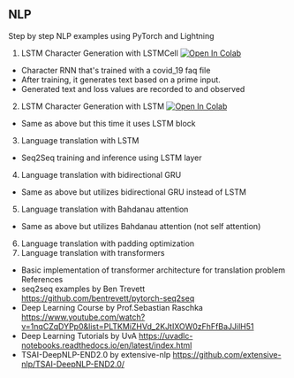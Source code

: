 ## NLP
Step by step NLP examples using PyTorch and Lightning
1. LSTM Character Generation with LSTMCell [![Open In Colab](https://colab.research.google.com/assets/colab-badge.svg)](https://colab.research.google.com/github/aliakyurek/nlp/blob/main/LSTM_Character_Generation_with_LSTM.ipynb) 
  * Character RNN that's trained with a covid_19 faq file
  * After training, it generates text based on a prime input.
  * Generated text and loss values are recorded to and observed
2. LSTM Character Generation with LSTM [![Open In Colab](https://colab.research.google.com/assets/colab-badge.svg)](https://colab.research.google.com/github/aliakyurek/nlp/blob/main/LSTM_Character_Generation_with_LSTMCell.ipynb) 
  * Same as above but this time it uses LSTM block
3. Language translation with LSTM
  * Seq2Seq training and inference using LSTM layer
4. Language translation with bidirectional GRU
  * Same as above but utilizes bidirectional GRU instead of LSTM
5. Language translation with Bahdanau attention
  * Same as above but utilizes Bahdanau attention (not self attention) 
6. Language translation with padding optimization
7. Language translation with transformers
  * Basic implementation of transformer architecture for translation problem
References
* seq2seq examples by Ben Trevett https://github.com/bentrevett/pytorch-seq2seq
* Deep Learning Course by Prof.Sebastian Raschka https://www.youtube.com/watch?v=1nqCZqDYPp0&list=PLTKMiZHVd_2KJtIXOW0zFhFfBaJJilH51
* Deep Learning Tutorials by UvA https://uvadlc-notebooks.readthedocs.io/en/latest/index.html 
* TSAI-DeepNLP-END2.0 by extensive-nlp https://github.com/extensive-nlp/TSAI-DeepNLP-END2.0/

    
